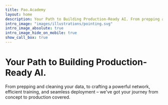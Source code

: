```yaml
---
title: Pao.Academy
layout: home
description: Your Path to Building Production-Ready AI. From prepping and cleaning your data, to crafting a powerful network, efficient training, and seamless deployment – we've got your journey from concept to production covered.
intro_image: "images/illustrations/pointing.svg"
intro_image_absolute: true
intro_image_hide_on_mobile: true
show_call_box: true
---
```


# Your Path to Building Production-Ready AI.

From prepping and cleaning your data, to crafting a powerful network, efficient training, and seamless deployment – we've got your journey from concept to production covered.
